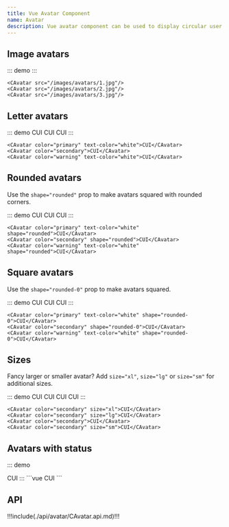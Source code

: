 ```yaml
---
title: Vue Avatar Component
name: Avatar
description: Vue avatar component can be used to display circular user profile pictures. Avatar can be used to portray people or objects. It supports images, icons, or letters.
---
```


## Image avatars

::: demo
<CAvatar :src="$withBase('/images/avatars/1.jpg')"/>
<CAvatar :src="$withBase('/images/avatars/2.jpg')"/>
<CAvatar :src="$withBase('/images/avatars/3.jpg')"/>
:::
```vue
<CAvatar src="/images/avatars/1.jpg"/>
<CAvatar src="/images/avatars/2.jpg"/>
<CAvatar src="/images/avatars/3.jpg"/>
```
## Letter avatars

::: demo
<CAvatar color="primary" text-color="white">CUI</CAvatar>
<CAvatar color="secondary">CUI</CAvatar>
<CAvatar color="warning" text-color="white">CUI</CAvatar>
:::
```vue
<CAvatar color="primary" text-color="white">CUI</CAvatar>
<CAvatar color="secondary">CUI</CAvatar>
<CAvatar color="warning" text-color="white">CUI</CAvatar>
```

## Rounded avatars

Use the `shape="rounded"` prop to make avatars squared with rounded corners.

::: demo
<CAvatar color="primary" text-color="white" shape="rounded">CUI</CAvatar>
<CAvatar color="secondary" shape="rounded">CUI</CAvatar>
<CAvatar color="warning" text-color="white" shape="rounded">CUI</CAvatar>
:::
```vue
<CAvatar color="primary" text-color="white" shape="rounded">CUI</CAvatar>
<CAvatar color="secondary" shape="rounded">CUI</CAvatar>
<CAvatar color="warning" text-color="white" shape="rounded">CUI</CAvatar>
```
## Square avatars

Use the `shape="rounded-0"` prop to make avatars squared.

::: demo
<CAvatar color="primary" text-color="white" shape="rounded-0">CUI</CAvatar>
<CAvatar color="secondary" shape="rounded-0">CUI</CAvatar>
<CAvatar color="warning" text-color="white" shape="rounded-0">CUI</CAvatar>
:::
```vue
<CAvatar color="primary" text-color="white" shape="rounded-0">CUI</CAvatar>
<CAvatar color="secondary" shape="rounded-0">CUI</CAvatar>
<CAvatar color="warning" text-color="white" shape="rounded-0">CUI</CAvatar>
```

## Sizes

Fancy larger or smaller avatar? Add `size="xl"`, `size="lg"` or `size="sm"` for additional sizes.

::: demo
<CAvatar color="secondary" size="xl">CUI</CAvatar>
<CAvatar color="secondary" size="lg">CUI</CAvatar>
<CAvatar color="secondary">CUI</CAvatar>
<CAvatar color="secondary" size="sm">CUI</CAvatar>
:::
```vue
<CAvatar color="secondary" size="xl">CUI</CAvatar>
<CAvatar color="secondary" size="lg">CUI</CAvatar>
<CAvatar color="secondary">CUI</CAvatar>
<CAvatar color="secondary" size="sm">CUI</CAvatar>
```

## Avatars with status

::: demo

<CAvatar :src="$withBase('/images/avatars/1.jpg')" status="success"/>
<CAvatar color="secondary" status="danger">CUI</CAvatar>
:::
```vue
<CAvatar src="/images/avatars/1.jpg" status="success"/>
<CAvatar color="secondary" status="danger">CUI</CAvatar>
```

## API

!!!include(./api/avatar/CAvatar.api.md)!!!